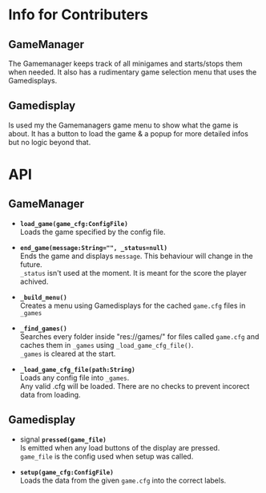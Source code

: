 # Info for Contributers

## GameManager
The Gamemanager keeps track of all minigames and starts/stops them when needed.
It also has a rudimentary game selection menu that uses the Gamedisplays.

## Gamedisplay
Is used my the Gamemanagers game menu to show what the game is about.
It has a button to load the game & a popup for more detailed infos but no logic beyond that.


# API
## GameManager

* **`load_game(game_cfg:ConfigFile)`** <br>
  Loads the game specified by the config file.

* **`end_game(message:String="", _status=null)`** <br>
  Ends the game and displays `message`. This behaviour will change in the future.<br>
  `_status` isn't used at the moment. It is meant for the score the player achived.

* **`_build_menu()`** <br>
  Creates a menu using Gamedisplays for the cached `game.cfg` files in `_games`

* **`_find_games()`** <br>
  Searches every folder inside "res://games/" for files called `game.cfg` and caches them in `_games` using `_load_game_cfg_file()`. <br>
  `_games` is cleared at the start.

* **`_load_game_cfg_file(path:String)`** <br>
  Loads any config file into `_games`. <br>
  Any valid .cfg will be loaded. There are no checks to prevent incorect data from loading.

## Gamedisplay
* signal **`pressed(game_file)`** <br>
  Is emitted when any load buttons of the display are pressed. <br>
  `game_file` is the config used when setup was called.

* **`setup(game_cfg:ConfigFile)`** <br>
  Loads the data from the given `game.cfg` into the correct labels.

